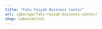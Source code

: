 ```yaml
---
title: "Fatu Faiyah Business Center"
url: /gbarnga/fatu-faiyah-business-center/
shop: Lebensmittel
---
```

